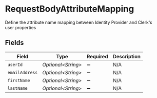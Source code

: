 # RequestBodyAttributeMapping

Define the attribute name mapping between Identity Provider and Clerk's user properties


## Fields

| Field               | Type                | Required            | Description         |
| ------------------- | ------------------- | ------------------- | ------------------- |
| `userId`            | *Optional\<String>* | :heavy_minus_sign:  | N/A                 |
| `emailAddress`      | *Optional\<String>* | :heavy_minus_sign:  | N/A                 |
| `firstName`         | *Optional\<String>* | :heavy_minus_sign:  | N/A                 |
| `lastName`          | *Optional\<String>* | :heavy_minus_sign:  | N/A                 |